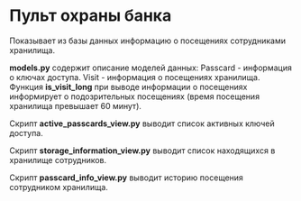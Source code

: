 # Пульт охраны банка 

Показывает из базы данных информацию о посещениях сотрудниками хранилища.

**models.py** содержит описание моделей данных: Passcard - информация о ключах доступа. Visit - информация о посещениях хранилища. 
Функция **is_visit_long** при выводе информации о посещениях информирует о подозрительных посещениях (время посещения хранилища превышает 60 минут).

Скрипт **active_passcards_view.py** выводит список активных ключей доступа.

Скрипт **storage_information_view.py** выводит список находящихся в хранилище сотрудников.

Скрипт **passcard_info_view.py** выводит историю посещения сотрудником хранилища.
